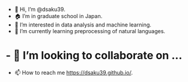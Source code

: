 - 👋 Hi, I’m @dsaku39.
- 🏠 I’m in graduate school in Japan.
- 👀 I’m interested in data analysis and machine learning.
- 🌱 I’m currently learning preprocessing of natural languages.
# - 💞️ I’m looking to collaborate on ...
- 📫 How to reach me https://dsaku39.github.io/.

<!---
dsaku39/dsaku39 is a ✨ special ✨ repository because its `README.md` (this file) appears on your GitHub profile.
You can click the Preview link to take a look at your changes.
--->
